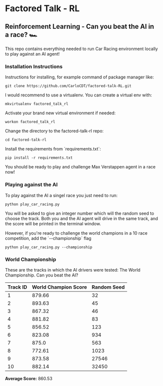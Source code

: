 # Factored Talk - RL
## Reinforcement Learning - Can you beat the AI in a race? 🏎️
This repo contains everything needed to run Car Racing environment locally to play against an AI agent!

### Installation Instructions

Instructions for installing, for example command of package manager like:

    git clone https://github.com/CarloCDT/factored-talk-RL.git

I would recommend to use a virtualenv. You can create a virtual env with:

    mkvirtualenv factored_talk_rl
    
Activate your brand new virtual environment if needed:

    workon factored_talk_rl
    
Change the directory to the factored-talk-rl repo:

    cd factored-talk-rl
    
Install the requirements from ´requirements.txt´:

    pip install -r requirements.txt

You should be ready to play and challenge Max Verstappen agent in a race now!

### Playing against the AI

To play against the AI a singel race you just need to run:

    python play_car_racing.py

You will be asked to give an integer number which will the random seed to choose the track. Both you and the AI agent will drive in the same track, and the score will be printed in the terminal window. 

However, if you're ready to challenge the world champions in a 10 race competition, add the ´--championship´ flag

    python play_car_racing.py --championship

### World Championship

These are the tracks in which the AI drivers were tested: The World Championship. Can you beat the AI?

| Track ID      | World Champion Score  | Random Seed | 
| ------------- | --------------------- | ----------- | 
| 1             | 879.66                |32           |
| 2             | 893.63                |45           |
| 3             | 867.32                |46           |
| 4             | 881.82                |83           |
| 5             | 856.52                |123          |
| 6             | 823.08                |934          |
| 7             | 875.0                 |563          |
| 8             | 772.61                |1023         |
| 9             | 873.58                |27546        |
| 10            | 882.14                |32450        |

**Average Score:** 860.53
